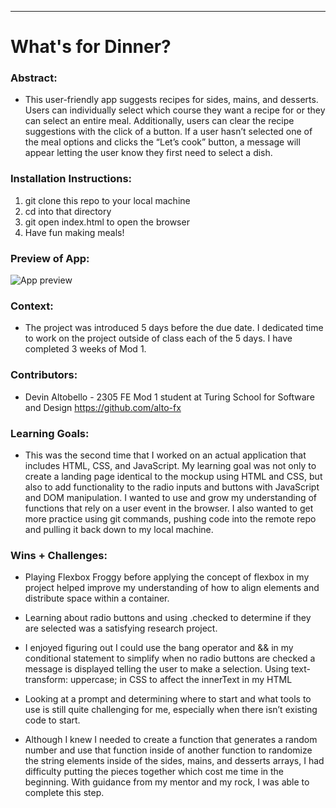 
______________________________________________________  

# What's for Dinner? 

### Abstract:
- This user-friendly app suggests recipes for sides, mains, and desserts. Users can individually select which course they want a recipe for or they can select an entire meal. Additionally, users can clear the recipe suggestions with the click of a button. If a user hasn’t selected one of the meal options and clicks the “Let’s cook” button, a message will appear letting the user know they first need to select a dish.

### Installation Instructions:
1. git clone this repo to your local machine
2. cd into that directory
3. git open index.html to open the browser
4. Have fun making meals!


### Preview of App:
![App preview](assets/Screenshot%202023-05-28%20at%205.23.04%20PM.png)

### Context:
- The project was introduced 5 days before the due date. I dedicated time to work on the project outside of class each of the 5 days. I have completed 3 weeks of Mod 1.


### Contributors:
- Devin Altobello - 2305 FE Mod 1 student at Turing School for Software and Design https://github.com/alto-fx


### Learning Goals:
- This was the second time that I worked on an actual application that includes HTML, CSS, and JavaScript. My learning goal was not only to create a landing page identical to the mockup using HTML and CSS, but also to add functionality to the radio inputs and buttons with JavaScript and DOM manipulation. I wanted to use and grow my understanding of functions that rely on a user event in the browser. I also wanted to get more practice using git commands, pushing code into the remote repo and pulling it back down to my local machine.


### Wins + Challenges:
- Playing Flexbox Froggy before applying the concept of flexbox in my project helped improve my understanding of how to align elements and distribute space within a container. 
- Learning about radio buttons and using .checked to determine if they are selected was a satisfying research project.
- I enjoyed figuring out I could use the bang operator and && in my conditional statement to simplify when no radio buttons are checked a message is displayed telling the user to make a selection.
Using text-transform: uppercase; in CSS to affect the innerText in my HTML

- Looking at a prompt and determining where to start and what tools to use is still quite challenging for me, especially when there isn’t existing code to start. 
- Although I knew I needed to create a function that generates a random number and use that function inside of another function to randomize the string elements inside of the sides, mains, and desserts arrays, I had difficulty putting the pieces together which cost me time in the beginning. With guidance from my mentor and my rock, I was able to complete this step.

